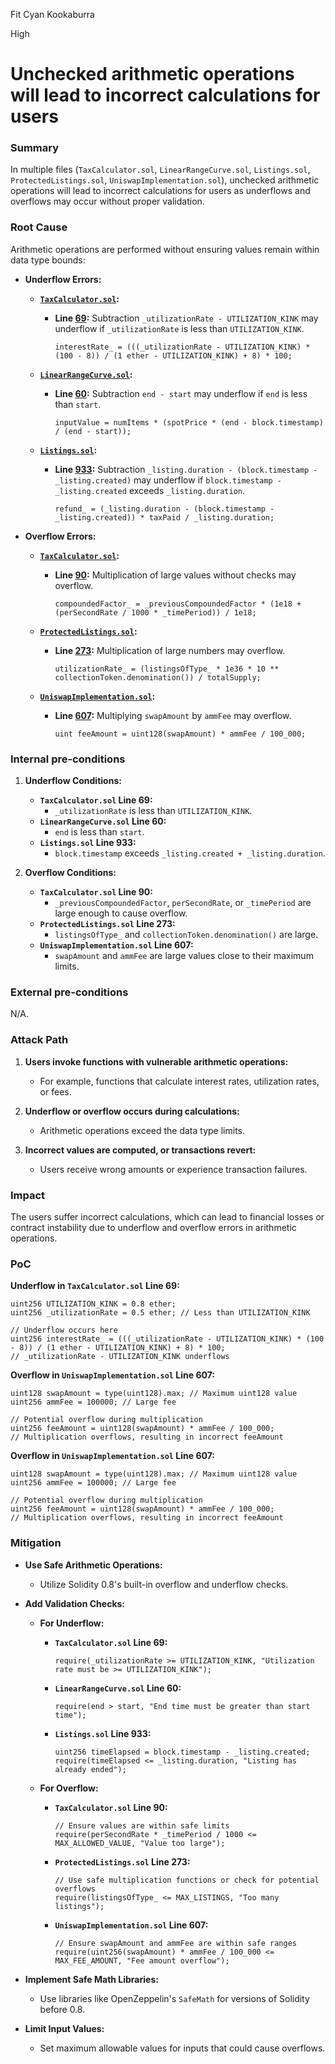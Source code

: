 Fit Cyan Kookaburra

High

# Unchecked arithmetic operations will lead to incorrect calculations for users

### Summary

In multiple files (`TaxCalculator.sol`, `LinearRangeCurve.sol`, `Listings.sol`, `ProtectedListings.sol`, `UniswapImplementation.sol`), unchecked arithmetic operations will lead to incorrect calculations for users as underflows and overflows may occur without proper validation.

### Root Cause

Arithmetic operations are performed without ensuring values remain within data type bounds:

- **Underflow Errors:**

  - **[`TaxCalculator.sol`](https://github.com/sherlock-audit/2024-08-flayer/blob/main/flayer/src/contracts/TaxCalculator.sol):**

    - **Line [69](https://github.com/sherlock-audit/2024-08-flayer/blob/main/flayer/src/contracts/TaxCalculator.sol#L69):** Subtraction `_utilizationRate - UTILIZATION_KINK` may underflow if `_utilizationRate` is less than `UTILIZATION_KINK`.

      ```solidity
      interestRate_ = (((_utilizationRate - UTILIZATION_KINK) * (100 - 8)) / (1 ether - UTILIZATION_KINK) + 8) * 100;
      ```

  - **[`LinearRangeCurve.sol`](https://github.com/sherlock-audit/2024-08-flayer/blob/main/flayer/src/contracts/lib/LinearRangeCurve.sol):**

    - **Line [60](https://github.com/sherlock-audit/2024-08-flayer/blob/main/flayer/src/contracts/lib/LinearRangeCurve.sol#L60):** Subtraction `end - start` may underflow if `end` is less than `start`.

      ```solidity
      inputValue = numItems * (spotPrice * (end - block.timestamp) / (end - start));
      ```

  - **[`Listings.sol`](https://github.com/sherlock-audit/2024-08-flayer/blob/main/flayer/src/contracts/Listings.sol):**

    - **Line [933](https://github.com/sherlock-audit/2024-08-flayer/blob/main/flayer/src/contracts/Listings.sol#L933):** Subtraction `_listing.duration - (block.timestamp - _listing.created)` may underflow if `block.timestamp - _listing.created` exceeds `_listing.duration`.

      ```solidity
      refund_ = (_listing.duration - (block.timestamp - _listing.created)) * taxPaid / _listing.duration;
      ```

- **Overflow Errors:**

  - **[`TaxCalculator.sol`](https://github.com/sherlock-audit/2024-08-flayer/blob/main/flayer/src/contracts/TaxCalculator.sol):**

    - **Line [90](https://github.com/sherlock-audit/2024-08-flayer/blob/main/flayer/src/contracts/TaxCalculator.sol#L90):** Multiplication of large values without checks may overflow.

      ```solidity
      compoundedFactor_ = _previousCompoundedFactor * (1e18 + (perSecondRate / 1000 * _timePeriod)) / 1e18;
      ```

  - **[`ProtectedListings.sol`](https://github.com/sherlock-audit/2024-08-flayer/blob/main/flayer/src/contracts/ProtectedListings.sol):**

    - **Line [273](https://github.com/sherlock-audit/2024-08-flayer/blob/main/flayer/src/contracts/ProtectedListings.sol#L273):** Multiplication of large numbers may overflow.

      ```solidity
      utilizationRate_ = (listingsOfType_ * 1e36 * 10 ** collectionToken.denomination()) / totalSupply;
      ```

  - **[`UniswapImplementation.sol`](https://github.com/sherlock-audit/2024-08-flayer/blob/main/flayer/src/contracts/implementation/UniswapImplementation.sol):**

    - **Line [607](https://github.com/sherlock-audit/2024-08-flayer/blob/main/flayer/src/contracts/implementation/UniswapImplementation.sol#L607):** Multiplying `swapAmount` by `ammFee` may overflow.

      ```solidity
      uint feeAmount = uint128(swapAmount) * ammFee / 100_000;
      ```

### Internal pre-conditions

1. **Underflow Conditions:**

   - **`TaxCalculator.sol` Line 69:**
     - `_utilizationRate` is less than `UTILIZATION_KINK`.
   - **`LinearRangeCurve.sol` Line 60:**
     - `end` is less than `start`.
   - **`Listings.sol` Line 933:**
     - `block.timestamp` exceeds `_listing.created + _listing.duration`.

2. **Overflow Conditions:**

   - **`TaxCalculator.sol` Line 90:**
     - `_previousCompoundedFactor`, `perSecondRate`, or `_timePeriod` are large enough to cause overflow.
   - **`ProtectedListings.sol` Line 273:**
     - `listingsOfType_` and `collectionToken.denomination()` are large.
   - **`UniswapImplementation.sol` Line 607:**
     - `swapAmount` and `ammFee` are large values close to their maximum limits.

### External pre-conditions

N/A.

### Attack Path

1. **Users invoke functions with vulnerable arithmetic operations:**

   - For example, functions that calculate interest rates, utilization rates, or fees.

2. **Underflow or overflow occurs during calculations:**

   - Arithmetic operations exceed the data type limits.

3. **Incorrect values are computed, or transactions revert:**

   - Users receive wrong amounts or experience transaction failures.

### Impact

The users suffer incorrect calculations, which can lead to financial losses or contract instability due to underflow and overflow errors in arithmetic operations.

### PoC

**Underflow in `TaxCalculator.sol` Line 69:**

```solidity
uint256 UTILIZATION_KINK = 0.8 ether;
uint256 _utilizationRate = 0.5 ether; // Less than UTILIZATION_KINK

// Underflow occurs here
uint256 interestRate_ = (((_utilizationRate - UTILIZATION_KINK) * (100 - 8)) / (1 ether - UTILIZATION_KINK) + 8) * 100;
// _utilizationRate - UTILIZATION_KINK underflows
```

**Overflow in `UniswapImplementation.sol` Line 607:**

```solidity
uint128 swapAmount = type(uint128).max; // Maximum uint128 value
uint256 ammFee = 100000; // Large fee

// Potential overflow during multiplication
uint256 feeAmount = uint128(swapAmount) * ammFee / 100_000;
// Multiplication overflows, resulting in incorrect feeAmount
```

**Overflow in `UniswapImplementation.sol` Line 607:**

```solidity
uint128 swapAmount = type(uint128).max; // Maximum uint128 value
uint256 ammFee = 100000; // Large fee

// Potential overflow during multiplication
uint256 feeAmount = uint128(swapAmount) * ammFee / 100_000;
// Multiplication overflows, resulting in incorrect feeAmount
```
### Mitigation

- **Use Safe Arithmetic Operations:**

  - Utilize Solidity 0.8's built-in overflow and underflow checks.

- **Add Validation Checks:**

  - **For Underflow:**

    - **`TaxCalculator.sol` Line 69:**

      ```solidity
      require(_utilizationRate >= UTILIZATION_KINK, "Utilization rate must be >= UTILIZATION_KINK");
      ```

    - **`LinearRangeCurve.sol` Line 60:**

      ```solidity
      require(end > start, "End time must be greater than start time");
      ```

    - **`Listings.sol` Line 933:**

      ```solidity
      uint256 timeElapsed = block.timestamp - _listing.created;
      require(timeElapsed <= _listing.duration, "Listing has already ended");
      ```

  - **For Overflow:**

    - **`TaxCalculator.sol` Line 90:**

      ```solidity
      // Ensure values are within safe limits
      require(perSecondRate * _timePeriod / 1000 <= MAX_ALLOWED_VALUE, "Value too large");
      ```

    - **`ProtectedListings.sol` Line 273:**

      ```solidity
      // Use safe multiplication functions or check for potential overflows
      require(listingsOfType_ <= MAX_LISTINGS, "Too many listings");
      ```

    - **`UniswapImplementation.sol` Line 607:**

      ```solidity
      // Ensure swapAmount and ammFee are within safe ranges
      require(uint256(swapAmount) * ammFee / 100_000 <= MAX_FEE_AMOUNT, "Fee amount overflow");
      ```

- **Implement Safe Math Libraries:**

  - Use libraries like OpenZeppelin's `SafeMath` for versions of Solidity before 0.8.

- **Limit Input Values:**

  - Set maximum allowable values for inputs that could cause overflows.